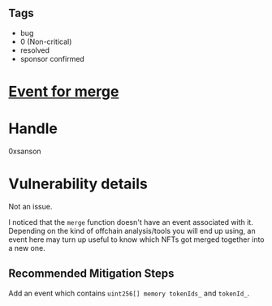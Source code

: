 ## Tags

- bug
- 0 (Non-critical)
- resolved
- sponsor confirmed

# [Event for merge](https://github.com/code-423n4/2022-01-xdefi-findings/issues/197) 

# Handle

0xsanson


# Vulnerability details

Not an issue.

I noticed that the `merge` function doesn't have an event associated with it. Depending on the kind of offchain analysis/tools you will end up using, an event here may turn up useful to know which NFTs got merged together into a new one.

## Recommended Mitigation Steps
Add an event which contains `uint256[] memory tokenIds_` and `tokenId_`.

